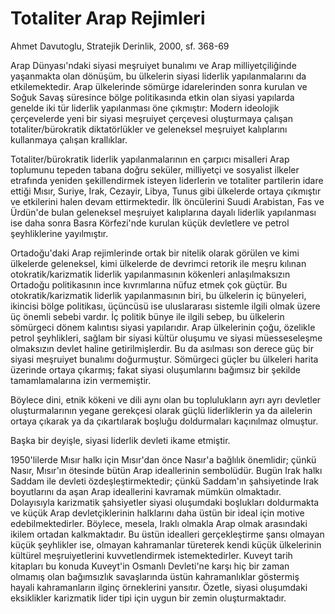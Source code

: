 # Totaliter Arap Rejimleri

Ahmet Davutoglu, Stratejik Derinlik, 2000, sf. 368-69

Arap Dünyası'ndaki siyasi meşruiyet bunalımı ve Arap milliyetçiliğinde yaşanmakta olan dönüşüm, bu ülkelerin siyasi liderlik yapılanmalarını da etkilemektedir. Arap ülkelerinde sömürge idarelerinden sonra kurulan ve Soğuk Savaş süresince bölge politikasında etkin olan siyasi yapılarda genelde iki tür liderlik yapılanması öne çıkmıştır: Modern ideolojik çerçevelerde yeni bir siyasi meşruiyet çerçevesi oluşturmaya çalışan totaliter/bürokratik diktatörlükler ve geleneksel meşruiyet kalıplarını kullanmaya çalışan krallıklar.

Totaliter/bürokratik liderlik yapılanmalarının en çarpıcı misalleri Arap toplumunu tepeden tabana doğru seküler, milliyetçi ve sosyalist ilkeler etrafında yeniden şekillendirmek isteyen liderlerin ve totaliter partilerin idare ettiği Mısır, Suriye, Irak, Cezayir, Libya, Tunus gibi ülkelerde ortaya çıkmıştır ve etkilerini halen devam ettirmektedir. İlk öncülerini Suudi Arabistan, Fas ve Ürdün'de bulan geleneksel meşruiyet kalıplarına dayalı liderlik yapılanması ise daha sonra Basra Körfezi'nde kurulan küçük devletlere ve petrol şeyhliklerine yayılmıştır.

Ortadoğu'daki Arap rejimlerinde ortak bir nitelik olarak görülen ve kimi ülkelerde geleneksel, kimi ülkelerde de devrimci retorik ile meşru kılınan otokratik/karizmatik liderlik yapılanmasının kökenleri anlaşılmaksızın Ortadoğu politikasının ince kıvrımlarına nüfuz etmek çok güçtür. Bu otokratik/karizmatik liderlik yapılanmasının biri, bu ülkelerin iç bünyeleri, ikincisi bölge politikası, üçüncüsü ise uluslararası sistemle ilgili olmak üzere üç önemli sebebi vardır. İç politik bünye ile ilgili sebep, bu ülkelerin sömürgeci dönem kalıntısı siyasi yapılarıdır. Arap ülkelerinin çoğu, özelikle petrol şeyhlikleri, sağlam bir siyasi kültür oluşumu ve siyasi müesseseleşme olmaksızın devlet haline getirilmişlerdir. Bu da asılması son derece güç bir siyasi meşruiyet bunalımı doğurmuştur. Sömürgeci güçler bu ülkeleri harita üzerinde ortaya çıkarmış; fakat siyasi oluşumlarını bağımsız bir şekilde tamamlamalarına izin vermemiştir.

Böylece dini, etnik kökeni ve dili aynı olan bu toplulukların ayrı ayrı devletler oluşturmalarının yegane gerekçesi olarak güçlü liderliklerin ya da ailelerin ortaya çıkarak ya da çıkartılarak boşluğu doldurmaları kaçınılmaz olmuştur.

Başka bir deyişle, siyasi liderlik devleti ikame etmiştir.

1950'lilerde Mısır halkı için Mısır'dan önce Nasır'a bağlılık önemlidir; çünkü Nasır, Mısır'ın ötesinde bütün Arap ideallerinin sembolüdür. Bugün Irak halkı Saddam ile devleti özdeşleştirmektedir; çünkü Saddam'ın şahsiyetinde Irak boyutlarını da aşan Arap ideallerini kavramak mümkün olmaktadır. Dolayısıyla karizmatik şahsiyetler siyasi oluşumdaki boşlukları doldurmakta ve küçük Arap devletçiklerinin halklarını daha üstün bir ideal için motive edebilmektedirler. Böylece, mesela, Iraklı olmakla Arap olmak arasındaki ikilem ortadan kalkmaktadır. Bu üstün idealleri gerçekleştirme şansı olmayan küçük şeyhlikler ise, olmayan kahramanlar türeterek kendi küçük ülkelerinin kültürel meşruiyetlerini kuvvetlendirmek istemektedirler. Kuveyt tarih kitapları bu konuda Kuveyt'in Osmanlı Devleti'ne karşı hiç bir zaman olmamış olan bağımsızlık savaşlarında üstün kahramanlıklar göstermiş hayali kahramanların ilginç örneklerini yansıtır. Özetle, siyasi oluşumdaki eksiklikler karizmatik lider tipi için uygun bir zemin oluşturmaktadır.

